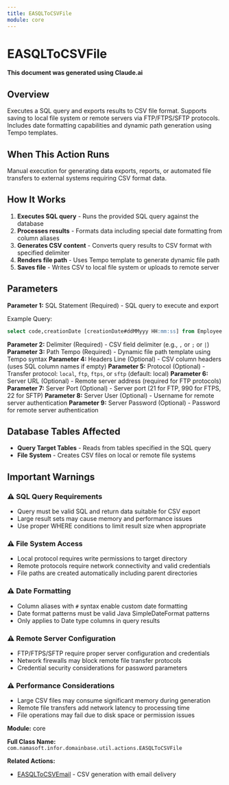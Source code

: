 ```yaml
---
title: EASQLToCSVFile
module: core
---
```



<div class='entity-flows'>

# EASQLToCSVFile

**This document was generated using Claude.ai**

## Overview

Executes a SQL query and exports results to CSV file format. Supports saving to local file system or remote servers via FTP/FTPS/SFTP protocols. Includes date formatting capabilities and dynamic path generation using Tempo templates.

## When This Action Runs

Manual execution for generating data exports, reports, or automated file transfers to external systems requiring CSV format data.

## How It Works

1. **Executes SQL query** - Runs the provided SQL query against the database
2. **Processes results** - Formats data including special date formatting from column aliases
3. **Generates CSV content** - Converts query results to CSV format with specified delimiter
4. **Renders file path** - Uses Tempo template to generate dynamic file path
5. **Saves file** - Writes CSV to local file system or uploads to remote server

## Parameters

**Parameter 1:** SQL Statement (Required) - SQL query to execute and export

Example Query:
```sql
select code,creationDate [creationDate#ddMMyyy HH:mm:ss] from Employee
```

**Parameter 2:** Delimiter (Required) - CSV field delimiter (e.g., `,` or `;` or `|`)
**Parameter 3:** Path Tempo (Required) - Dynamic file path template using Tempo syntax
**Parameter 4:** Headers Line (Optional) - CSV column headers (uses SQL column names if empty)
**Parameter 5:** Protocol (Optional) - Transfer protocol: `local`, `ftp`, `ftps`, or `sftp` (default: local)
**Parameter 6:** Server URL (Optional) - Remote server address (required for FTP protocols)
**Parameter 7:** Server Port (Optional) - Server port (21 for FTP, 990 for FTPS, 22 for SFTP)
**Parameter 8:** Server User (Optional) - Username for remote server authentication
**Parameter 9:** Server Password (Optional) - Password for remote server authentication

## Database Tables Affected

- **Query Target Tables** - Reads from tables specified in the SQL query
- **File System** - Creates CSV files on local or remote file systems

## Important Warnings

### ⚠️ SQL Query Requirements
- Query must be valid SQL and return data suitable for CSV export
- Large result sets may cause memory and performance issues
- Use proper WHERE conditions to limit result size when appropriate

### ⚠️ File System Access
- Local protocol requires write permissions to target directory
- Remote protocols require network connectivity and valid credentials
- File paths are created automatically including parent directories

### ⚠️ Date Formatting
- Column aliases with `#` syntax enable custom date formatting
- Date format patterns must be valid Java SimpleDateFormat patterns
- Only applies to Date type columns in query results

### ⚠️ Remote Server Configuration
- FTP/FTPS/SFTP require proper server configuration and credentials
- Network firewalls may block remote file transfer protocols
- Credential security considerations for password parameters

### ⚠️ Performance Considerations
- Large CSV files may consume significant memory during generation
- Remote file transfers add network latency to processing time
- File operations may fail due to disk space or permission issues

**Module:** core

**Full Class Name:** `com.namasoft.infor.domainbase.util.actions.EASQLToCSVFile`

**Related Actions:**
- [EASQLToCSVEmail](EASQLToCSVEmail.md) - CSV generation with email delivery


</div>